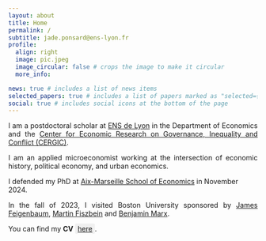 ```yaml
---
layout: about
title: Home
permalink: /
subtitle: jade.ponsard@ens-lyon.fr
profile:
  align: right
  image: pic.jpeg
  image_circular: false # crops the image to make it circular
  more_info:

news: true # includes a list of news items
selected_papers: true # includes a list of papers marked as "selected={true}"
social: true # includes social icons at the bottom of the page
---
```

<p align="justify"> I am a postdoctoral scholar at <a href="https://www.ens-lyon.fr/en/" target="_blank">ENS de Lyon</a> in the Department of Economics and the <a href=" https://www.cergic-lyon.fr/" target="_blank"> Center for Economic Research on Governance, Inequality and Conflict (CERGIC)</a>.
</p>

<p align="justify"> I am an applied microeconomist working at the intersection of economic history, political economy, and urban economics.</p>

I defended my PhD at <a href=" https://www.amse-aixmarseille.fr/en" target="_blank">Aix-Marseille School of Economics</a> in November 2024.

<p align="justify"> In the fall of 2023, I visited Boston University sponsored by <a href="https://jamesfeigenbaum.github.io/" target="_blank">James Feigenbaum</a>, <a href="https://sites.google.com/site/martinfiszbein/" target="_blank">Martin Fiszbein</a> and <a href="https://sites.google.com/view/bmarx/home" target="_blank">Benjamin Marx</a>.</p>

You can find my **CV** <a href="https://drive.google.com/file/d/1J6WZmj80eGULlUOtNKYpzriHIkcjyRB3/view?usp=share_link" target="_blank" style="background-color: #f0f0f0; padding: 2px 5px; border-radius: 3px;">here</a>.

